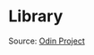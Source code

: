 # Library

Source: [Odin Project](https://www.theodinproject.com/paths/full-stack-javascript/courses/javascript/lessons/library)